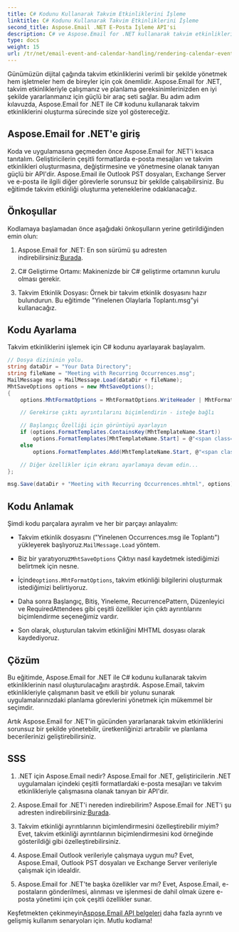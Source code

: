 ```yaml
---
title: C# Kodunu Kullanarak Takvim Etkinliklerini İşleme
linktitle: C# Kodunu Kullanarak Takvim Etkinliklerini İşleme
second_title: Aspose.Email .NET E-Posta İşleme API'si
description: C# ve Aspose.Email for .NET kullanarak takvim etkinliklerini işlemeyi öğrenin. Kolaylıkla etkileşimli programlar oluşturun.
type: docs
weight: 15
url: /tr/net/email-event-and-calendar-handling/rendering-calendar-events-using-csharp-code/
---
```



Günümüzün dijital çağında takvim etkinliklerini verimli bir şekilde yönetmek hem işletmeler hem de bireyler için çok önemlidir. Aspose.Email for .NET, takvim etkinlikleriyle çalışmanız ve planlama gereksinimlerinizden en iyi şekilde yararlanmanız için güçlü bir araç seti sağlar. Bu adım adım kılavuzda, Aspose.Email for .NET ile C# kodunu kullanarak takvim etkinliklerini oluşturma sürecinde size yol göstereceğiz.

## Aspose.Email for .NET'e giriş

Koda ve uygulamasına geçmeden önce Aspose.Email for .NET'i kısaca tanıtalım. Geliştiricilerin çeşitli formatlarda e-posta mesajları ve takvim etkinlikleri oluşturmasına, değiştirmesine ve yönetmesine olanak tanıyan güçlü bir API'dir. Aspose.Email ile Outlook PST dosyaları, Exchange Server ve e-posta ile ilgili diğer görevlerle sorunsuz bir şekilde çalışabilirsiniz. Bu eğitimde takvim etkinliği oluşturma yeteneklerine odaklanacağız.

## Önkoşullar

Kodlamaya başlamadan önce aşağıdaki önkoşulların yerine getirildiğinden emin olun:

1.  Aspose.Email for .NET: En son sürümü şu adresten indirebilirsiniz:[Burada](https://releases.aspose.com/email/net/).

2. C# Geliştirme Ortamı: Makinenizde bir C# geliştirme ortamının kurulu olması gerekir.

3. Takvim Etkinlik Dosyası: Örnek bir takvim etkinlik dosyasını hazır bulundurun. Bu eğitimde "Yinelenen Olaylarla Toplantı.msg"yi kullanacağız.

## Kodu Ayarlama

Takvim etkinliklerini işlemek için C# kodunu ayarlayarak başlayalım.

```csharp
// Dosya dizininin yolu.
string dataDir = "Your Data Directory";
string fileName = "Meeting with Recurring Occurrences.msg";
MailMessage msg = MailMessage.Load(dataDir + fileName);
MhtSaveOptions options = new MhtSaveOptions();
{
    options.MhtFormatOptions = MhtFormatOptions.WriteHeader | MhtFormatOptions.RenderCalendarEvent;

    // Gerekirse çıktı ayrıntılarını biçimlendirin - isteğe bağlı

    // Başlangıç Özelliği için görüntüyü ayarlayın
    if (options.FormatTemplates.ContainsKey(MhtTemplateName.Start))
        options.FormatTemplates[MhtTemplateName.Start] = @"<span class='headerLineTitle'>Start:</span><span class='headerLineText'>{0}</span><br/>"; 
    else
        options.FormatTemplates.Add(MhtTemplateName.Start, @"<span class='headerLineTitle'>Start:</span><span class='headerLineText'>{0}</span><br/>");

    // Diğer özellikler için ekranı ayarlamaya devam edin...
};

msg.Save(dataDir + "Meeting with Recurring Occurrences.mhtml", options);
```

## Kodu Anlamak

Şimdi kodu parçalara ayıralım ve her bir parçayı anlayalım:

-  Takvim etkinlik dosyasını ("Yinelenen Occurrences.msg ile Toplantı") yükleyerek başlıyoruz.`MailMessage.Load` yöntem.

-  Biz bir yaratıyoruz`MhtSaveOptions` Çıktıyı nasıl kaydetmek istediğimizi belirtmek için nesne.

- İçinde`options.MhtFormatOptions`, takvim etkinliği bilgilerini oluşturmak istediğimizi belirtiyoruz.

- Daha sonra Başlangıç, Bitiş, Yineleme, RecurrencePattern, Düzenleyici ve RequiredAttendees gibi çeşitli özellikler için çıktı ayrıntılarını biçimlendirme seçeneğimiz vardır.

- Son olarak, oluşturulan takvim etkinliğini MHTML dosyası olarak kaydediyoruz.

## Çözüm

Bu eğitimde, Aspose.Email for .NET ile C# kodunu kullanarak takvim etkinliklerinin nasıl oluşturulacağını araştırdık. Aspose.Email, takvim etkinlikleriyle çalışmanın basit ve etkili bir yolunu sunarak uygulamalarınızdaki planlama görevlerini yönetmek için mükemmel bir seçimdir.

Artık Aspose.Email for .NET'in gücünden yararlanarak takvim etkinliklerini sorunsuz bir şekilde yönetebilir, üretkenliğinizi artırabilir ve planlama becerilerinizi geliştirebilirsiniz.

## SSS

1. .NET için Aspose.Email nedir?
   Aspose.Email for .NET, geliştiricilerin .NET uygulamaları içindeki çeşitli formatlardaki e-posta mesajları ve takvim etkinlikleriyle çalışmasına olanak tanıyan bir API'dir.

2. Aspose.Email for .NET'i nereden indirebilirim?
    Aspose.Email for .NET'i şu adresten indirebilirsiniz:[Burada](https://releases.aspose.com/email/net/).

3. Takvim etkinliği ayrıntılarının biçimlendirmesini özelleştirebilir miyim?
   Evet, takvim etkinliği ayrıntılarının biçimlendirmesini kod örneğinde gösterildiği gibi özelleştirebilirsiniz.

4. Aspose.Email Outlook verileriyle çalışmaya uygun mu?
   Evet, Aspose.Email, Outlook PST dosyaları ve Exchange Server verileriyle çalışmak için idealdir.

5. Aspose.Email for .NET'te başka özellikler var mı?
   Evet, Aspose.Email, e-postaların gönderilmesi, alınması ve işlenmesi de dahil olmak üzere e-posta yönetimi için çok çeşitli özellikler sunar.

 Keşfetmekten çekinmeyin[Aspose.Email API belgeleri](https://reference.aspose.com/email/net/) daha fazla ayrıntı ve gelişmiş kullanım senaryoları için. Mutlu kodlama!
